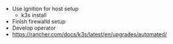 - Use ignition for host setup
  - k3s install
- Finish firewalld setup
- Develop operator
- https://rancher.com/docs/k3s/latest/en/upgrades/automated/
